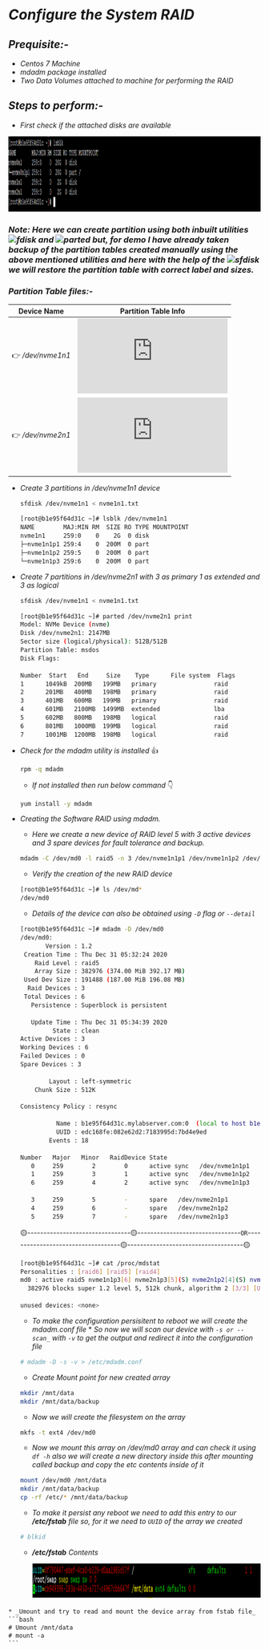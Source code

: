 # _Configure the System RAID_

## _Prequisite:-_
 *  _Centos 7 Machine_
 * _mdadm package installed_
 * _Two Data Volumes attached  to machine for performing the RAID_
 
## _Steps to perform:-_
 * _First check if the attached disks are available_
<p align="centre">
  <img width="950" height="150" src="https://github.com/samblake30/Linux/blob/main/RAID%20Configuration/src/img1.png">  
</p>

### ***Note:*** _Here we can create partition using both inbuilt utilities ![fdisk](https://img.shields.io/badge/Utility-fdisk-yellow?style=plastic&logo=appveyor) and ![parted](https://img.shields.io/badge/Utility-Parted-orange?style=plastic&logo=appveyor) but, for demo I have already taken backup of the partition tables created manually using the above mentioned utilities and here with the help of the ![sfdisk](https://img.shields.io/badge/Utility-sfdisk-brightgreen?style=plastic&logo=appveyor) we will restore the partition table with correct label and sizes._

### _Partition Table files:-_

Device Name      |  Partition Table Info
-----------      | --------------------
:point_right: _/dev/nvme1n1_  | ***![nvme1n1.txt](https://github.com/samblake30/Linux/blob/main/RAID%20Configuration/src/Partition%20files/nvme1n1.txt)***
:point_right: _/dev/nvme2n1_  | ***![nvme2n1.txt](https://github.com/samblake30/Linux/blob/main/RAID%20Configuration/src/Partition%20files/nvme2n1.txt)***


 * _Create 3 partitions in /dev/nvme1n1 device_
   ```bash
   sfdisk /dev/nvme1n1 < nvme1n1.txt
   ```
   
   ```bash
   [root@b1e95f64d31c ~]# lsblk /dev/nvme1n1
   NAME        MAJ:MIN RM  SIZE RO TYPE MOUNTPOINT
   nvme1n1     259:0    0    2G  0 disk
   ├─nvme1n1p1 259:4    0  200M  0 part
   ├─nvme1n1p2 259:5    0  200M  0 part
   └─nvme1n1p3 259:6    0  200M  0 part
   ```
* _Create 7 partitions in /dev/nvme2n1 with 3 as primary 1 as extended and 3 as logical_

   ```bash
   sfdisk /dev/nvme1n1 < nvme1n1.txt
   ```
   
   ```bash
   [root@b1e95f64d31c ~]# parted /dev/nvme2n1 print
   Model: NVMe Device (nvme)
   Disk /dev/nvme2n1: 2147MB
   Sector size (logical/physical): 512B/512B
   Partition Table: msdos
   Disk Flags: 

   Number  Start   End     Size    Type      File system  Flags
   1      1049kB  200MB   199MB   primary                raid
   2      201MB   400MB   198MB   primary                raid
   3      401MB   600MB   199MB   primary                raid
   4      601MB   2100MB  1499MB  extended               lba
   5      602MB   800MB   198MB   logical                raid
   6      801MB   1000MB  199MB   logical                raid
   7      1001MB  1200MB  198MB   logical                raid
  ```

 * _Check for the mdadm utility is installed_
    :+1:
    ```bash
    rpm -q mdadm
    ```
    * _If not installed then run below command_ :point_down:
    ```bash
    yum install -y mdadm
    ```
 * _Creating the Software RAID using mdadm._
 
    * _Here we create a new device of RAID level 5 with 3 active devices and 3 spare devices for fault tolerance and backup._
    ```bash
    mdadm -C /dev/md0 -l raid5 -n 3 /dev/nvme1n1p1 /dev/nvme1n1p2 /dev/nvme1n1p3 -x 3 /dev/nvme2n1p1 /dev/nvme2n1p2 /dev/nvme2n1p3
    ```
    * _Verify the creation of the new RAID device_
    ```bash
    [root@b1e95f64d31c ~]# ls /dev/md*
    /dev/md0
    ```
    * _Details of the device can also be obtained using ``-D`` flag or ``--detail``_
    ```bash
    [root@b1e95f64d31c ~]# mdadm -D /dev/md0
    /dev/md0:
           Version : 1.2
     Creation Time : Thu Dec 31 05:32:24 2020
        Raid Level : raid5
        Array Size : 382976 (374.00 MiB 392.17 MB)
     Used Dev Size : 191488 (187.00 MiB 196.08 MB)
      Raid Devices : 3
     Total Devices : 6
       Persistence : Superblock is persistent

       Update Time : Thu Dec 31 05:34:39 2020
             State : clean 
    Active Devices : 3
    Working Devices : 6
    Failed Devices : 0
    Spare Devices : 3

            Layout : left-symmetric
        Chunk Size : 512K

    Consistency Policy : resync

              Name : b1e95f64d31c.mylabserver.com:0  (local to host b1e95f64d31c.mylabserver.com)
              UUID : edc168fe:082e62d2:7183995d:7bd4e9ed
            Events : 18

    Number   Major   Minor   RaidDevice State
       0     259        2        0      active sync   /dev/nvme1n1p1
       1     259        3        1      active sync   /dev/nvme1n1p2
       6     259        4        2      active sync   /dev/nvme1n1p3

       3     259        5        -      spare   /dev/nvme2n1p1
       4     259        6        -      spare   /dev/nvme2n1p2
       5     259        7        -      spare   /dev/nvme2n1p3
    ```
    :yellow_circle:--------------------------------:yellow_circle:--------------------------------```OR```-----------------------------------:yellow_circle:------------------------------------:yellow_circle:
    ```bash
    [root@b1e95f64d31c ~]# cat /proc/mdstat
    Personalities : [raid6] [raid5] [raid4] 
    md0 : active raid5 nvme1n1p3[6] nvme2n1p3[5](S) nvme2n1p2[4](S) nvme2n1p1[3](S) nvme1n1p2[1] nvme1n1p1[0]
      382976 blocks super 1.2 level 5, 512k chunk, algorithm 2 [3/3] [UUU]
      
    unused devices: <none>
    ```
    * _To make the configuration persisitent to reboot we will create the mdadm.conf file_
          * _So now we will scan our device with ``-s or --scan_`` with ``-v`` to get the output and redirect it into the configuration file_
    ```bash
    # mdadm -D -s -v > /etc/mdadm.conf
    ```
   * _Create Mount point for new created array_
   ```bash
   mkdir /mnt/data
   mkdir /mnt/data/backup
   ```
   * _Now we will create the filesystem on the array_
   ```bash
   mkfs -t ext4 /dev/md0
   ```
   * _Now we mount this array on /dev/md0 array and can check it using ```df -h``` also we will create a new directory inside this after mounting called backup and copy the etc contents inside of it_
   ```bash
   mount /dev/md0 /mnt/data
   mkdir /mnt/data/backup
   cp -rf /etc/* /mnt/data/backup
   ```
   * _To make it persist any reboot we need to add this entry to our ***/etc/fstab*** file so, for it we need to ``UUID`` of the array we created_
   ```bash
   # blkid 
   ```
   * _***/etc/fstab*** Contents_<p align="left"><img width="950" height="70" src="https://github.com/samblake30/Linux/blob/main/RAID%20Configuration/src/img2.PNG">  
</p>
   
   
    * _Umount and try to read and mount the device array from fstab file_
    ```bash
    # Umount /mnt/data
    # mount -a
    ```

    
